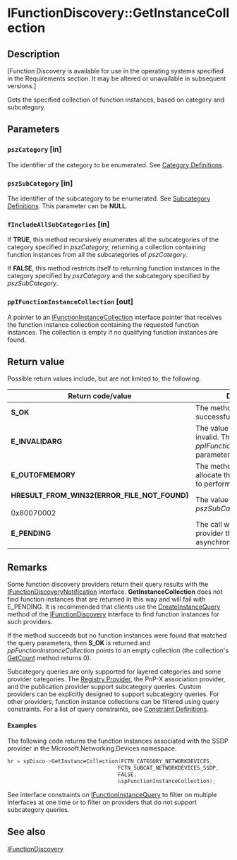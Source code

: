 # IFunctionDiscovery::GetInstanceCollection

## Description

[Function Discovery is available for use in the operating systems specified in the Requirements section. It may be altered or unavailable in subsequent versions.]

Gets the specified collection of function instances, based on category and subcategory.

## Parameters

### `pszCategory` [in]

The identifier of the category to be enumerated. See [Category Definitions](https://learn.microsoft.com/previous-versions/windows/desktop/fundisc/category-definitions).

### `pszSubCategory` [in]

The identifier of the subcategory to be enumerated. See [Subcategory Definitions](https://learn.microsoft.com/previous-versions/windows/desktop/fundisc/subcategory-definitions). This parameter can be **NULL**.

### `fIncludeAllSubCategories` [in]

If **TRUE**, this method recursively enumerates all the subcategories of the category specified in *pszCategory*, returning a collection containing function instances from all the subcategories of *pszCategory*.

If **FALSE**, this method restricts itself to returning function instances in the category specified by *pszCategory* and the subcategory specified by *pszSubCategory*.

### `ppIFunctionInstanceCollection` [out]

A pointer to an [IFunctionInstanceCollection](https://learn.microsoft.com/windows/desktop/api/functiondiscoveryapi/nn-functiondiscoveryapi-ifunctioninstancecollection) interface pointer that receives the function instance collection containing the requested function instances. The collection is empty if no qualifying function instances are found.

## Return value

Possible return values include, but are not limited to, the following.

| Return code/value | Description |
| --- | --- |
| **S_OK** | The method completed successfully. |
| **E_INVALIDARG** | The value of *pszCategory* is invalid. The value returned in *ppIFunctionInstanceCollection* parameter is **NULL**. |
| **E_OUTOFMEMORY** | The method is unable to allocate the memory required to perform this operation. |
| **HRESULT_FROM_WIN32(ERROR_FILE_NOT_FOUND)**<br><br>0x80070002 | The value of *pszCategory* or *pszSubCategory* is unknown. |
| **E_PENDING** | The call was executed for a provider that returns results asynchronously. |

## Remarks

Some function discovery providers return their query results with the [IFunctionDiscoveryNotification](https://learn.microsoft.com/windows/desktop/api/functiondiscoveryapi/nn-functiondiscoveryapi-ifunctiondiscoverynotification) interface. **GetInstanceCollection** does not find function instances that are returned in this way and will fail with E_PENDING. It is recommended that clients use the [CreateInstanceQuery](https://learn.microsoft.com/windows/desktop/api/functiondiscoveryapi/nf-functiondiscoveryapi-ifunctiondiscovery-createinstancequery) method of the [IFunctionDiscovery](https://learn.microsoft.com/windows/desktop/api/functiondiscoveryapi/nn-functiondiscoveryapi-ifunctiondiscovery) interface to find function instances for such providers.

If the method succeeds but no function instances were found that matched the query parameters, then **S_OK** is returned and *ppFunctionInstanceCollection* points to an empty collection (the collection's [GetCount](https://learn.microsoft.com/windows/desktop/api/functiondiscoveryapi/nf-functiondiscoveryapi-ifunctioninstancecollection-getcount) method returns 0).

Subcategory queries are only supported for layered categories and some provider categories. The [Registry Provider](https://learn.microsoft.com/previous-versions/windows/desktop/fundisc/registry-provider), the PnP-X association provider, and the publication provider support subcategory queries. Custom providers can be explicitly designed to support subcategory queries. For other providers, function instance collections can be filtered using query constraints. For a list of query constraints, see [Constraint Definitions](https://learn.microsoft.com/previous-versions/windows/desktop/fundisc/constraint-definitions).

#### Examples

The following code returns the function instances associated with the SSDP provider in the Microsoft.Networking.Devices namespace.

```cpp
hr = spDisco->GetInstanceCollection(FCTN_CATEGORY_NETWORKDEVICES,
                                   FCTN_SUBCAT_NETWORKDEVICES_SSDP,
                                   FALSE,
                                   &spFunctionInstanceCollection);

```

See interface constraints on [IFunctionInstanceQuery](https://learn.microsoft.com/windows/desktop/api/functiondiscoveryapi/nn-functiondiscoveryapi-ifunctioninstancequery) to filter on multiple interfaces at one time or to filter on providers that do not support subcategory queries.

## See also

[IFunctionDiscovery](https://learn.microsoft.com/windows/desktop/api/functiondiscoveryapi/nn-functiondiscoveryapi-ifunctiondiscovery)